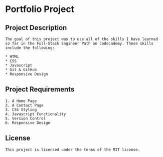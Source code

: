 # Portfolio Project

## Project Description
    The goal of this project was to use all of the skills I have learned so far in the Full-Stack Engineer Path on Codecademy. These skills include the following:
    
    * HTML
    * CSS
    * Javascript
    * Git & GitHub
    * Responsive Design

## Project Requirements
    1. A Home Page
    2. A Contact Page
    3. CSS Styling
    4. Javascript Functionality
    5. Version Control
    6. Responsive Design

## License
    This project is licensed under the terms of the MIT license.
